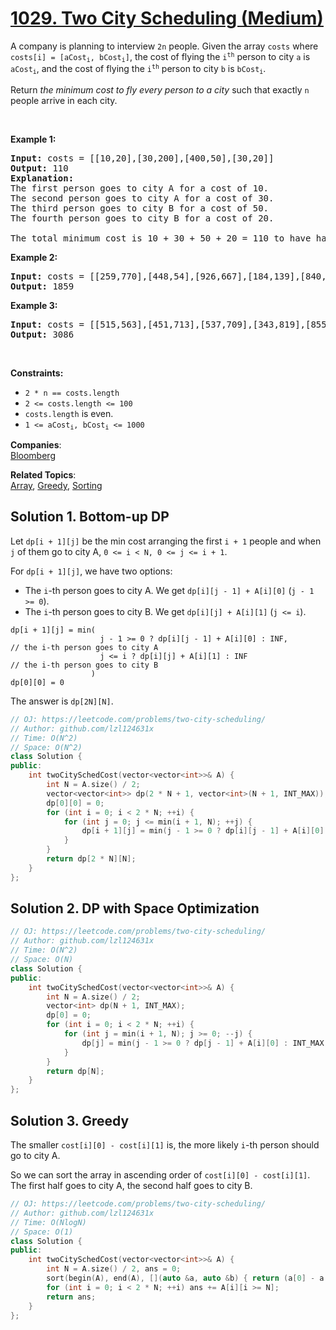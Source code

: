 # [1029. Two City Scheduling (Medium)](https://leetcode.com/problems/two-city-scheduling/)

<p>A company is planning to interview <code>2n</code> people. Given the array <code>costs</code> where <code>costs[i] = [aCost<sub>i</sub>, bCost<sub>i</sub>]</code>,&nbsp;the cost of flying the <code>i<sup>th</sup></code> person to city <code>a</code> is <code>aCost<sub>i</sub></code>, and the cost of flying the <code>i<sup>th</sup></code> person to city <code>b</code> is <code>bCost<sub>i</sub></code>.</p>

<p>Return <em>the minimum cost to fly every person to a city</em> such that exactly <code>n</code> people arrive in each city.</p>

<p>&nbsp;</p>
<p><strong>Example 1:</strong></p>

<pre><strong>Input:</strong> costs = [[10,20],[30,200],[400,50],[30,20]]
<strong>Output:</strong> 110
<strong>Explanation: </strong>
The first person goes to city A for a cost of 10.
The second person goes to city A for a cost of 30.
The third person goes to city B for a cost of 50.
The fourth person goes to city B for a cost of 20.

The total minimum cost is 10 + 30 + 50 + 20 = 110 to have half the people interviewing in each city.
</pre>

<p><strong>Example 2:</strong></p>

<pre><strong>Input:</strong> costs = [[259,770],[448,54],[926,667],[184,139],[840,118],[577,469]]
<strong>Output:</strong> 1859
</pre>

<p><strong>Example 3:</strong></p>

<pre><strong>Input:</strong> costs = [[515,563],[451,713],[537,709],[343,819],[855,779],[457,60],[650,359],[631,42]]
<strong>Output:</strong> 3086
</pre>

<p>&nbsp;</p>
<p><strong>Constraints:</strong></p>

<ul>
	<li><code>2 * n == costs.length</code></li>
	<li><code>2 &lt;= costs.length &lt;= 100</code></li>
	<li><code>costs.length</code> is even.</li>
	<li><code>1 &lt;= aCost<sub>i</sub>, bCost<sub>i</sub> &lt;= 1000</code></li>
</ul>


**Companies**:  
[Bloomberg](https://leetcode.com/company/bloomberg)

**Related Topics**:  
[Array](https://leetcode.com/tag/array/), [Greedy](https://leetcode.com/tag/greedy/), [Sorting](https://leetcode.com/tag/sorting/)

## Solution 1. Bottom-up DP

Let `dp[i + 1][j]` be the min cost arranging the first `i + 1` people and when `j` of them go to city A, `0 <= i < N, 0 <= j <= i + 1`.

For `dp[i + 1][j]`, we have two options:
* The `i`-th person goes to city A. We get `dp[i][j - 1] + A[i][0]` (`j - 1 >= 0`).
* The `i`-th person goes to city B. We get `dp[i][j] + A[i][1]` (`j <= i`).

```
dp[i + 1][j] = min(
                    j - 1 >= 0 ? dp[i][j - 1] + A[i][0] : INF,       // the i-th person goes to city A
                    j <= i ? dp[i][j] + A[i][1] : INF                // the i-th person goes to city B
                  )
dp[0][0] = 0
```

The answer is `dp[2N][N]`.

```cpp
// OJ: https://leetcode.com/problems/two-city-scheduling/
// Author: github.com/lzl124631x
// Time: O(N^2)
// Space: O(N^2)
class Solution {
public:
    int twoCitySchedCost(vector<vector<int>>& A) {
        int N = A.size() / 2;
        vector<vector<int>> dp(2 * N + 1, vector<int>(N + 1, INT_MAX));
        dp[0][0] = 0;
        for (int i = 0; i < 2 * N; ++i) {
            for (int j = 0; j <= min(i + 1, N); ++j) {
                dp[i + 1][j] = min(j - 1 >= 0 ? dp[i][j - 1] + A[i][0] : INT_MAX, j <= i ? dp[i][j] + A[i][1] : INT_MAX);
            }
        }
        return dp[2 * N][N];
    }
};
```

## Solution 2. DP with Space Optimization

```cpp
// OJ: https://leetcode.com/problems/two-city-scheduling/
// Author: github.com/lzl124631x
// Time: O(N^2)
// Space: O(N)
class Solution {
public:
    int twoCitySchedCost(vector<vector<int>>& A) {
        int N = A.size() / 2;
        vector<int> dp(N + 1, INT_MAX);
        dp[0] = 0;
        for (int i = 0; i < 2 * N; ++i) {
            for (int j = min(i + 1, N); j >= 0; --j) {
                dp[j] = min(j - 1 >= 0 ? dp[j - 1] + A[i][0] : INT_MAX, j <= i ? dp[j] + A[i][1] : INT_MAX);
            }
        }
        return dp[N];
    }
};
```

## Solution 3. Greedy

The smaller `cost[i][0] - cost[i][1]` is, the more likely `i`-th person should go to city A.

So we can sort the array in ascending order of `cost[i][0] - cost[i][1]`. The first half goes to city A, the second half goes to city B.

```cpp
// OJ: https://leetcode.com/problems/two-city-scheduling/
// Author: github.com/lzl124631x
// Time: O(NlogN)
// Space: O(1)
class Solution {
public:
    int twoCitySchedCost(vector<vector<int>>& A) {
        int N = A.size() / 2, ans = 0;
        sort(begin(A), end(A), [](auto &a, auto &b) { return (a[0] - a[1]) < (b[0] - b[1]); });
        for (int i = 0; i < 2 * N; ++i) ans += A[i][i >= N];
        return ans;
    }
};
```